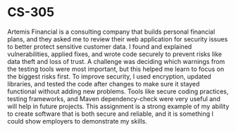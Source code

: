 # CS-305

Artemis Financial is a consulting company that builds personal financial plans, and they asked me to review their web application for security issues to better protect sensitive customer data. I found and explained vulnerabilities, applied fixes, and wrote code securely to prevent risks like data theft and loss of trust. A challenge was deciding which warnings from the testing tools were most important, but this helped me learn to focus on the biggest risks first. To improve security, I used encryption, updated libraries, and tested the code after changes to make sure it stayed functional without adding new problems. Tools like secure coding practices, testing frameworks, and Maven dependency-check were very useful and will help in future projects. This assignment is a strong example of my ability to create software that is both secure and reliable, and it is something I could show employers to demonstrate my skills.
